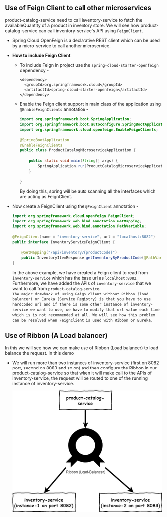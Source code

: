 ## Use of Feign Client to call other microservices
product-catalog-service need to call inventory-service to fetch the availableQuantity of a product in inventory store. We will see how product-catalog-service can call inventory-service's API using `FeignClient`.
* Spring Cloud OpenFeign is a declarative REST client which can be used by a micro-service to call another microservice.
* **How to include Feign Client**
  * To include Feign in project use the `spring-cloud-starter-openfeign` dependency -
  
    ```
    <dependency>
      <groupId>org.springframework.cloud</groupId>
      <artifactId>spring-cloud-starter-openfeign</artifactId>
    </dependency>
    ```
  * Enable the Feign client support in main class of the application using `@EnableFeignClients` annotation -
    ```java
    import org.springframework.boot.SpringApplication;
    import org.springframework.boot.autoconfigure.SpringBootApplication;
    import org.springframework.cloud.openfeign.EnableFeignClients;

    @SpringBootApplication
    @EnableFeignClients
    public class ProductCatalogMicroserviceApplication {

	    public static void main(String[] args) {
		    SpringApplication.run(ProductCatalogMicroserviceApplication.class, args);
	    }

    }
    ```
    By doing this, spring will be auto scanning all the interfaces which are acting as FeignClient.
* Now create a FeignClient using the `@FeignClient` annotation -

    ```java
    import org.springframework.cloud.openfeign.FeignClient;
    import org.springframework.web.bind.annotation.GetMapping;
    import org.springframework.web.bind.annotation.PathVariable;

    @FeignClient(name = "inventory-service", url = "localhost:8082")
    public interface InventoryServiceFeignClient {

	    @GetMapping("/api/inventory/{productCode}")
	    public InventoryItemResponse getInventoryByProductCode(@PathVariable("productCode") String productCode);
    }
    ```
    In the above example, we have created a Feign client to read from `inventory-service` which has the base url as `localhost:8082`. Furthermore, we have added the APIs of `inventory-service` that we want to call from `product-catalog-service`.\
    `The major drawback of using Feign client without Ribbon (load balancer) or Eureka (Service Registry) is that you have to use hardcoded url and if there is some other instance of inventory-service we want to use, we have to modify that url value each time which is is not recommended at all. We will see how this problem can be resolved when FeignClient is used with Ribbon or Eureka.`

## Use of Ribbon (A Load balancer)
In this we will see how we can make use of Ribbon (Load balancer) to load balance the request. In this demo
* We will run more than two instances of inventory-service (first on 8082 port, second on 8083 and so on) and then configure the Ribbon in our product-catalog-service so that when it will make call to the APIs of inventory-service, the request will be routed to one of the running instance of inventory-service.
  <p align="center">
    <img src="https://github.com/thedevd/imageurls/blob/master/sprintboot/ribbon-load-balance-inventory-service.png">
  </p>
